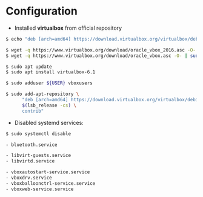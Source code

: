 # Configuration

* Installed **virtualbox** from official repository
```bash
$ echo "deb [arch=amd64] https://download.virtualbox.org/virtualbox/debian $(lsb_release -cs) contrib" | sudo tee /etc/apt/sources.list.d/virtualbox.list

$ wget -q https://www.virtualbox.org/download/oracle_vbox_2016.asc -O- | sudo apt-key add -
$ wget -q https://www.virtualbox.org/download/oracle_vbox.asc -O- | sudo apt-key add -

$ sudo apt update
$ sudo apt install virtualbox-6.1

$ sudo adduser ${USER} vboxusers

```

```bash
$ sudo add-apt-repository \
      "deb [arch=amd64] https://download.virtualbox.org/virtualbox/debian \
      $(lsb_release -cs) \
      contrib"
```

* Disabled systemd services:

```bash
$ sudo systemctl disable

- bluetooth.service

- libvirt-guests.service
- libvirtd.service

- vboxautostart-service.service
- vboxdrv.service
- vboxballoonctrl-service.service
- vboxweb-service.service
```
